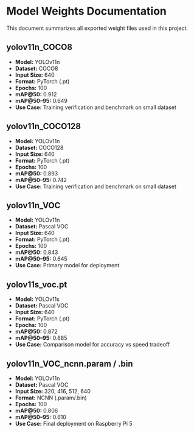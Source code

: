# Model Weights Documentation

This document summarizes all exported weight files used in this project.

## yolov11n_COCO8
- **Model:** YOLOv11n
- **Dataset:** COCO8
- **Input Size:** 640
- **Format:** PyTorch (.pt)
- **Epochs:** 100
- **mAP@50:** 0.912
- **mAP@50–95:** 0.649
- **Use Case:** Training verification and benchmark on small dataset


## yolov11n_COCO128
- **Model:** YOLOv11n
- **Dataset:** COCO128
- **Input Size:** 640
- **Format:** PyTorch (.pt)
- **Epochs:** 100
- **mAP@50:** 0.893
- **mAP@50–95:** 0.742
- **Use Case:** Training verification and benchmark on small dataset

## yolov11n_VOC
- **Model:** YOLOv11n
- **Dataset:** Pascal VOC
- **Input Size:** 640
- **Format:** PyTorch (.pt)
- **Epochs:** 100
- **mAP@50:** 0.843
- **mAP@50–95:** 0.645
- **Use Case:** Primary model for deployment

## yolov11s_voc.pt
- **Model:** YOLOv11s
- **Dataset:** Pascal VOC
- **Input Size:** 640
- **Format:** PyTorch (.pt)
- **Epochs:** 100
- **mAP@50:** 0.872
- **mAP@50–95:** 0.685
- **Use Case:** Comparison model for accuracy vs speed tradeoff

## yolov11n_VOC_ncnn.param / .bin
- **Model:** YOLOv11n
- **Dataset:** Pascal VOC
- **Input Size:** 320, 416, 512, 640
- **Format:** NCNN (.param/.bin)
- **Epochs:** 100
- **mAP@50:** 0.806
- **mAP@50–95:** 0.610
- **Use Case:** Final deployment on Raspberry Pi 5

